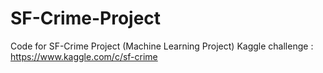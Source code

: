 # SF-Crime-Project
Code for SF-Crime Project (Machine Learning Project) Kaggle challenge : https://www.kaggle.com/c/sf-crime
